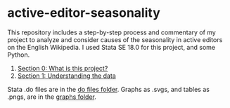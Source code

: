 # active-editor-seasonality

This repository includes a step-by-step process and commentary of my project to analyze and consider causes of the seasonality in active editors on the English Wikipedia. I used Stata SE 18.0 for this project, and some Python.

1. [Section 0: What is this project?](/section%200.md)
2. [Section 1: Understanding the data](/section%201.md)


Stata .do files are in the [do files folder](/do%20files). Graphs as .svgs, and tables as .pngs, are in the [graphs folder](/graphs).
